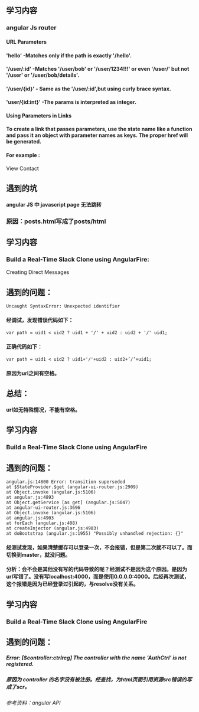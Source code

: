 <!-- 2018-4-23 -->
## 学习内容

### angular Js router
#### URL Parameters
#### 'hello' -Matches only if the path is exactly '/hello'.
#### '/user/:id' -Matches '/user/bob' or '/user/1234!!!' or even '/user/' but not '/user' or '/user/bob/details'.
#### '/user/{id}' - Same as the '/user/:id',but using curly brace syntax.
#### 'user/{id:int}' -The params is interpreted as integer.

#### Using Parameters in Links
#### To create a link that passes parameters, use the state name like a function and pass it an object with parameter names as keys. The proper href will be generated.
#### For example :
<a ui-sref="contacts.detail({contactId: id})">View Contact</a>


## 遇到的坑
#### angular JS 中 javascript page 无法跳转
### 原因：posts.html写成了posts/html
<!-- 2018-4-23 -->

<!-- 2018-3-22 -->
## 学习内容
### Build a Real-Time Slack Clone using AngularFire:
Creating Direct Messages
## 遇到的问题：
`Uncaught SyntaxError: Unexpected identifier`
#### 经调试，发现错误代码如下：
`var path = uid1 < uid2 ? uid1 + '/' + uid2 : uid2 + '/' uid1;`
#### 正确代码如下：
`var path = uid1 < uid2 ? uid1+'/'+uid2 : uid2+’/‘+uid1;`
#### 原因为url之间有空格。

## 总结：
#### url如无特殊情况，不能有空格。
<!-- 2018-3-22 -->

<!-- 2018-3-21 -->
## 学习内容
### Build a Real-Time Slack Clone using AngularFire
## 遇到的问题：
`angular.js:14800 Error: transition superseded`  
    `at $StateProvider.$get (angular-ui-router.js:2909)`  
    `at Object.invoke (angular.js:5106)`  
    `at angular.js:4893`  
    `at Object.getService [as get] (angular.js:5047)`  
    `at angular-ui-router.js:3696`  
    `at Object.invoke (angular.js:5106)`  
    `at angular.js:4903`  
    `at forEach (angular.js:408)`  
    `at createInjector (angular.js:4903)`  
    `at doBootstrap (angular.js:1955) "Possibly unhandled rejection: {}"`
#### 经测试发现，如果清楚缓存可以登录一次，不会报错，但是第二次就不可以了。而切换到master，就没问题。
#### 分析：会不会是其他没有写的代码导致的呢？经测试不是因为这个原因。是因为url写错了。没有写localhost:4000，而是使用0.0.0.0:4000。后经再次测试，这个报错是因为已经登录过引起的，与resolve没有关系。
<!-- 2018-3-21 -->

<!-- 2018-3-20 -->
## 学习内容
### Build a Real-Time Slack Clone using AngularFire
## 遇到的问题：
##### Error: [$controller:ctrlreg] The controller with the name 'AuthCtrl' is not registered.
##### 原因为 controller 的名字没有被注册。经查找，为html页面引用资源src错误的写成了scr。

###### 参考资料：angular API
<!-- 2018-3-20 -->
